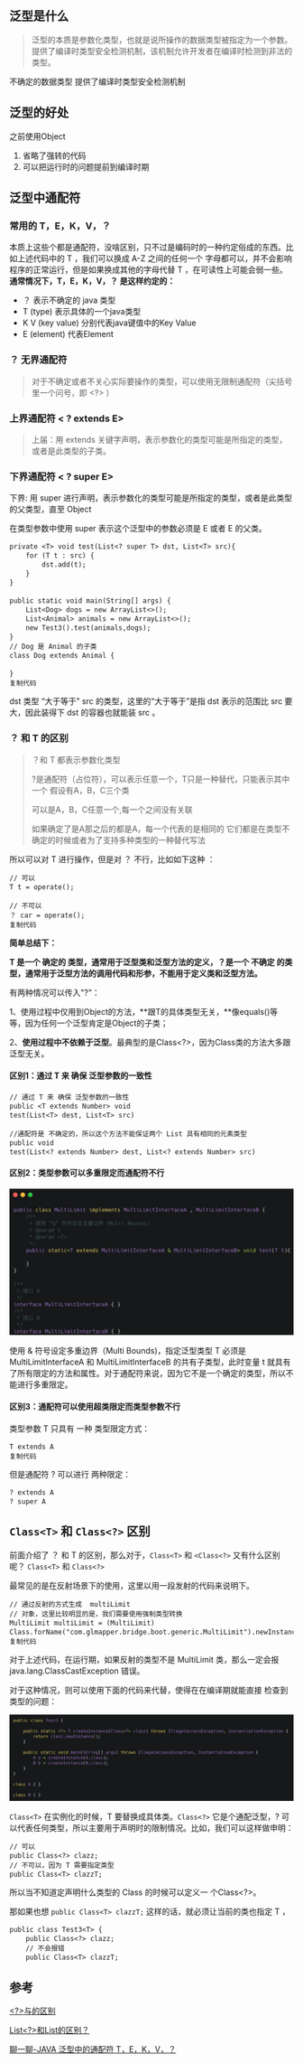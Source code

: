 ## 泛型是什么

> 泛型的本质是参数化类型，也就是说所操作的数据类型被指定为一个参数。提供了编译时类型安全检测机制，该机制允许开发者在编译时检测到非法的类型。

不确定的数据类型  提供了编译时类型安全检测机制

## 泛型的好处

之前使用Object

1. 省略了强转的代码
2. 可以把运行时的问题提前到编译时期

## 泛型中通配符

### 常用的 T，E，K，V，？

本质上这些个都是通配符，没啥区别，只不过是编码时的一种约定俗成的东西。比如上述代码中的 T ，我们可以换成 A-Z 之间的任何一个 字母都可以，并不会影响程序的正常运行，但是如果换成其他的字母代替 T ，在可读性上可能会弱一些。**通常情况下，T，E，K，V，？ 是这样约定的：**

- ？ 表示不确定的 java 类型
- T (type) 表示具体的一个java类型
- K V (key value) 分别代表java键值中的Key Value
- E (element) 代表Element

### ？ **无界通配符**

> 对于不确定或者不关心实际要操作的类型，可以使用无限制通配符（尖括号里一个问号，即 <?> ）

### 上界通配符 < ? extends E>

> 上届：用 extends 关键字声明，表示参数化的类型可能是所指定的类型，或者是此类型的子类。

### 下界通配符 < ? super E>

下界: 用 super 进行声明，表示参数化的类型可能是所指定的类型，或者是此类型的父类型，直至 Object

在类型参数中使用 super 表示这个泛型中的参数必须是 E 或者 E 的父类。

```
private <T> void test(List<? super T> dst, List<T> src){
    for (T t : src) {
        dst.add(t);
    }
}

public static void main(String[] args) {
    List<Dog> dogs = new ArrayList<>();
    List<Animal> animals = new ArrayList<>();
    new Test3().test(animals,dogs);
}
// Dog 是 Animal 的子类
class Dog extends Animal {

}
复制代码
```

dst 类型 “大于等于” src 的类型，这里的“大于等于”是指 dst 表示的范围比 src 要大，因此装得下 dst 的容器也就能装 src 。

### ？ 和 T 的区别

> ？和 T 都表示参数化类型
>
> ?是通配符（占位符），可以表示任意一个，T只是一种替代，只能表示其中一个
> 假设有A，B，C三个类
> <?>可以是A，B，C任意一个,每一个<?>之间没有关联
> <T>如果确定了是A那之后的都是A，每一个<T>代表的是相同的
> 它们都是在类型不确定的时候或者为了支持多种类型的一种替代写法

所以可以对 T 进行操作，但是对 ？ 不行，比如如下这种 ：

```
// 可以
T t = operate();

// 不可以
？ car = operate();
复制代码
```

**简单总结下：**

**T 是一个 确定的 类型，通常用于泛型类和泛型方法的定义，？是一个 不确定 的类型，通常用于泛型方法的调用代码和形参，不能用于定义类和泛型方法。**



有两种情况可以传入"?"：

1、使用过程中仅用到Object的方法，**跟T的具体类型无关，**像equals()等等，因为任何一个泛型肯定是Object的子类；

2、**使用过程中不依赖于泛型**。最典型的是Class<?>，因为Class类的方法大多跟泛型无关。



#### 区别1：通过 T 来 确保 泛型参数的一致性

```
// 通过 T 来 确保 泛型参数的一致性
public <T extends Number> void
test(List<T> dest, List<T> src)

//通配符是 不确定的，所以这个方法不能保证两个 List 具有相同的元素类型
public void
test(List<? extends Number> dest, List<? extends Number> src)
```

#### 区别2：类型参数可以多重限定而通配符不行

![image-20200831144734529](..\images\image-20200831144734529.png)

使用 & 符号设定多重边界（Multi Bounds)，指定泛型类型 T 必须是 MultiLimitInterfaceA 和 MultiLimitInterfaceB 的共有子类型，此时变量 t 就具有了所有限定的方法和属性。对于通配符来说，因为它不是一个确定的类型，所以不能进行多重限定。

#### 区别3：通配符可以使用超类限定而类型参数不行

类型参数 T 只具有 一种 类型限定方式：

```
T extends A
复制代码
```

但是通配符 ? 可以进行 两种限定：

```
? extends A
? super A
```

## `Class<T>` 和 `Class<?>` 区别

前面介绍了 ？ 和 T 的区别，那么对于，`Class<T>` 和 `<Class<?>` 又有什么区别呢？
`Class<T>` 和 `Class<?>`

最常见的是在反射场景下的使用，这里以用一段发射的代码来说明下。

```
// 通过反射的方式生成  multiLimit 
// 对象，这里比较明显的是，我们需要使用强制类型转换
MultiLimit multiLimit = (MultiLimit)
Class.forName("com.glmapper.bridge.boot.generic.MultiLimit").newInstance();
复制代码
```

对于上述代码，在运行期，如果反射的类型不是 MultiLimit 类，那么一定会报 java.lang.ClassCastException 错误。

对于这种情况，则可以使用下面的代码来代替，使得在在编译期就能直接 检查到类型的问题：

![image-20200831150212756](..\images\image-20200831150212756.png)

`Class<T>` 在实例化的时候，T 要替换成具体类。`Class<?>` 它是个通配泛型，? 可以代表任何类型，所以主要用于声明时的限制情况。比如，我们可以这样做申明：

```
// 可以
public Class<?> clazz;
// 不可以，因为 T 需要指定类型
public Class<T> clazzT;
```

所以当不知道定声明什么类型的 Class 的时候可以定义一 个Class<?>。

那如果也想 `public Class<T> clazzT;` 这样的话，就必须让当前的类也指定 T ，

```
public class Test3<T> {
    public Class<?> clazz;
    // 不会报错
    public Class<T> clazzT;

```

## 参考

[<?>与<T>的区别](https://www.cnblogs.com/youmingDDD/p/9503218.html)

[List<?>和List<T>的区别？](https://www.zhihu.com/question/31429113)

[聊一聊-JAVA 泛型中的通配符 T，E，K，V，？](https://juejin.im/post/6844903917835419661#heading-7)